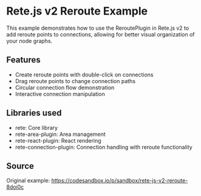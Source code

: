 # Rete.js v2 Reroute Example

This example demonstrates how to use the ReroutePlugin in Rete.js v2 to add reroute points to connections, allowing for better visual organization of your node graphs.

## Features

- Create reroute points with double-click on connections
- Drag reroute points to change connection paths
- Circular connection flow demonstration
- Interactive connection manipulation

## Libraries used

- rete: Core library
- rete-area-plugin: Area management
- rete-react-plugin: React rendering
- rete-connection-plugin: Connection handling with reroute functionality

## Source

Original example: https://codesandbox.io/p/sandbox/rete-js-v2-reroute-8doi0c

